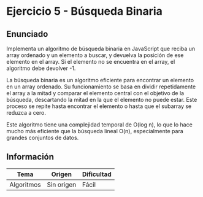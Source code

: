 # Ejercicio 5 - Búsqueda Binaria

## Enunciado

Implementa un algoritmo de búsqueda binaria en JavaScript que reciba un array ordenado y un elemento a buscar, y devuelva la posición de ese elemento en el array. Si el elemento no se encuentra en el array, el algoritmo debe devolver -1.

La búsqueda binaria es un algoritmo eficiente para encontrar un elemento en un array ordenado. Su funcionamiento se basa en dividir repetidamente el array a la mitad y comparar el elemento central con el objetivo de la búsqueda, descartando la mitad en la que el elemento no puede estar. Este proceso se repite hasta encontrar el elemento o hasta que el subarray se reduzca a cero.

Este algoritmo tiene una complejidad temporal de O(log n), lo que lo hace mucho más eficiente que la búsqueda lineal O(n), especialmente para grandes conjuntos de datos.

## Información

| Tema      | Origen                  | Dificultad |
|-----------|-------------------------|------------|
| Algoritmos   | Sin origen  | Fácil |
